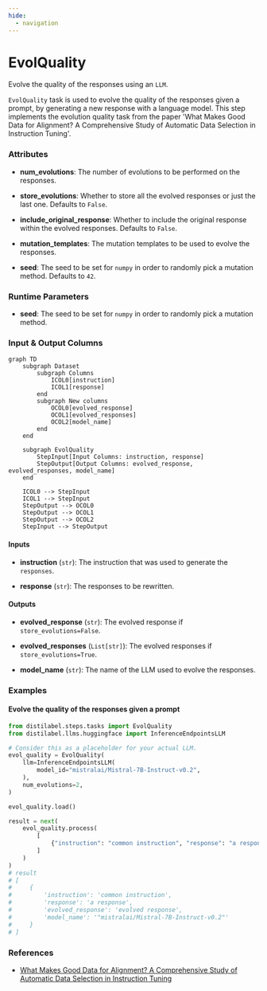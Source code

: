 ```yaml
---
hide:
  - navigation
---
```

# EvolQuality

Evolve the quality of the responses using an `LLM`.



`EvolQuality` task is used to evolve the quality of the responses given a prompt,
    by generating a new response with a language model. This step implements the evolution
    quality task from the paper 'What Makes Good Data for Alignment? A Comprehensive Study of
    Automatic Data Selection in Instruction Tuning'.





### Attributes

- **num_evolutions**: The number of evolutions to be performed on the responses.

- **store_evolutions**: Whether to store all the evolved responses or just the last one.  Defaults to `False`.

- **include_original_response**: Whether to include the original response within the evolved  responses. Defaults to `False`.

- **mutation_templates**: The mutation templates to be used to evolve the responses.

- **seed**: The seed to be set for `numpy` in order to randomly pick a mutation method.  Defaults to `42`.




### Runtime Parameters

- **seed**: The seed to be set for `numpy` in order to randomly pick a mutation method.



### Input & Output Columns

``` mermaid
graph TD
	subgraph Dataset
		subgraph Columns
			ICOL0[instruction]
			ICOL1[response]
		end
		subgraph New columns
			OCOL0[evolved_response]
			OCOL1[evolved_responses]
			OCOL2[model_name]
		end
	end

	subgraph EvolQuality
		StepInput[Input Columns: instruction, response]
		StepOutput[Output Columns: evolved_response, evolved_responses, model_name]
	end

	ICOL0 --> StepInput
	ICOL1 --> StepInput
	StepOutput --> OCOL0
	StepOutput --> OCOL1
	StepOutput --> OCOL2
	StepInput --> StepOutput

```


#### Inputs


- **instruction** (`str`): The instruction that was used to generate the `responses`.

- **response** (`str`): The responses to be rewritten.




#### Outputs


- **evolved_response** (`str`): The evolved response if `store_evolutions=False`.

- **evolved_responses** (`List[str]`): The evolved responses if `store_evolutions=True`.

- **model_name** (`str`): The name of the LLM used to evolve the responses.





### Examples


#### Evolve the quality of the responses given a prompt
```python
from distilabel.steps.tasks import EvolQuality
from distilabel.llms.huggingface import InferenceEndpointsLLM

# Consider this as a placeholder for your actual LLM.
evol_quality = EvolQuality(
    llm=InferenceEndpointsLLM(
        model_id="mistralai/Mistral-7B-Instruct-v0.2",
    ),
    num_evolutions=2,
)

evol_quality.load()

result = next(
    evol_quality.process(
        [
            {"instruction": "common instruction", "response": "a response"},
        ]
    )
)
# result
# [
#     {
#         'instruction': 'common instruction',
#         'response': 'a response',
#         'evolved_response': 'evolved response',
#         'model_name': '"mistralai/Mistral-7B-Instruct-v0.2"'
#     }
# ]
```




### References

- [What Makes Good Data for Alignment? A Comprehensive Study of Automatic Data Selection in Instruction Tuning](https://arxiv.org/abs/2312.15685)


